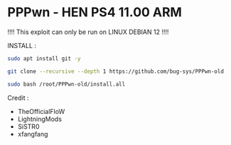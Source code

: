 # PPPwn - HEN PS4 11.00 ARM

!!!!  This exploit can only be run on LINUX DEBIAN 12  !!!!

INSTALL :
```sh
sudo apt install git -y
```
```sh
git clone --recursive --depth 1 https://github.com/bug-sys/PPPwn-old
```
```sh
sudo bash /root/PPPwn-old/install.all
```
Credit : 
- TheOfficialFloW
- LightningMods
- SiSTR0
- xfangfang
